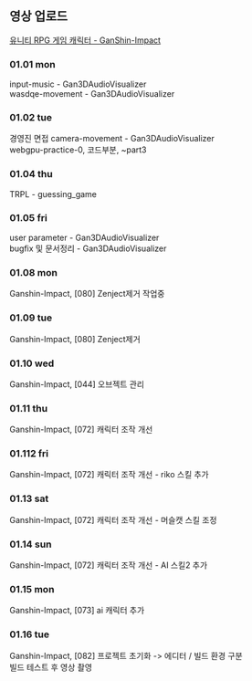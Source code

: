## 영상 업로드
[유니티 RPG 게임 캐릭터 - GanShin-Impact](https://www.youtube.com/watch?v=2vaQIPE_Z44)<br>

### 01.01 mon

input-music - Gan3DAudioVisualizer<br>
wasdqe-movement - Gan3DAudioVisualizer<br>

### 01.02 tue

경영진 면접
camera-movement - Gan3DAudioVisualizer<br>
webgpu-practice-0, 코드부분, ~part3

### 01.04 thu

TRPL - guessing_game

### 01.05 fri

user parameter - Gan3DAudioVisualizer<br>
bugfix 및 문서정리 - Gan3DAudioVisualizer<br>

### 01.08 mon
Ganshin-Impact, [080] Zenject제거 작업중

### 01.09 tue
Ganshin-Impact, [080] Zenject제거

### 01.10 wed
Ganshin-Impact, [044] 오브젝트 관리

### 01.11 thu
Ganshin-Impact, [072] 캐릭터 조작 개선

### 01.112 fri
Ganshin-Impact, [072] 캐릭터 조작 개선 - riko 스킬 추가

### 01.13 sat
Ganshin-Impact, [072] 캐릭터 조작 개선 - 머슬캣 스킬 조정

### 01.14 sun
Ganshin-Impact, [072] 캐릭터 조작 개선 - AI 스킬2 추가

### 01.15 mon
Ganshin-Impact, [073] ai 캐릭터 추가

### 01.16 tue
Ganshin-Impact, [082] 프로젝트 초기화 -> 에디터 / 빌드 환경 구분<br>
빌드 테스트 후 영상 촬영